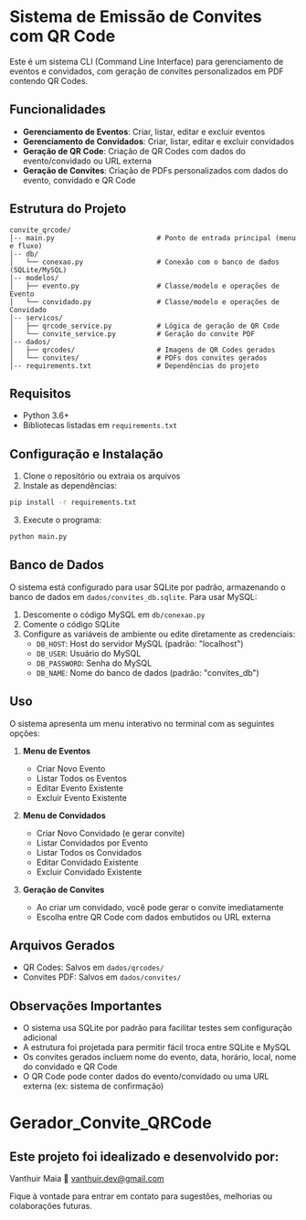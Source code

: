 # Sistema de Emissão de Convites com QR Code

Este é um sistema CLI (Command Line Interface) para gerenciamento de eventos e convidados, com geração de convites personalizados em PDF contendo QR Codes.

## Funcionalidades

- **Gerenciamento de Eventos**: Criar, listar, editar e excluir eventos
- **Gerenciamento de Convidados**: Criar, listar, editar e excluir convidados
- **Geração de QR Code**: Criação de QR Codes com dados do evento/convidado ou URL externa
- **Geração de Convites**: Criação de PDFs personalizados com dados do evento, convidado e QR Code

## Estrutura do Projeto

```
convite_qrcode/
│-- main.py                         # Ponto de entrada principal (menu e fluxo)
│-- db/
│   └── conexao.py                  # Conexão com o banco de dados (SQLite/MySQL)
│-- modelos/
│   ├── evento.py                   # Classe/modelo e operações de Evento
│   └── convidado.py                # Classe/modelo e operações de Convidado
│-- servicos/
│   ├── qrcode_service.py           # Lógica de geração de QR Code
│   └── convite_service.py          # Geração do convite PDF
│-- dados/
│   ├── qrcodes/                    # Imagens de QR Codes gerados
│   └── convites/                   # PDFs dos convites gerados
│-- requirements.txt                # Dependências do projeto
```

## Requisitos

- Python 3.6+
- Bibliotecas listadas em `requirements.txt`

## Configuração e Instalação

1. Clone o repositório ou extraia os arquivos
2. Instale as dependências:

```bash
pip install -r requirements.txt
```

3. Execute o programa:

```bash
python main.py
```

## Banco de Dados

O sistema está configurado para usar SQLite por padrão, armazenando o banco de dados em `dados/convites_db.sqlite`. Para usar MySQL:

1. Descomente o código MySQL em `db/conexao.py`
2. Comente o código SQLite
3. Configure as variáveis de ambiente ou edite diretamente as credenciais:
   - `DB_HOST`: Host do servidor MySQL (padrão: "localhost")
   - `DB_USER`: Usuário do MySQL
   - `DB_PASSWORD`: Senha do MySQL
   - `DB_NAME`: Nome do banco de dados (padrão: "convites_db")

## Uso

O sistema apresenta um menu interativo no terminal com as seguintes opções:

1. **Menu de Eventos**

   - Criar Novo Evento
   - Listar Todos os Eventos
   - Editar Evento Existente
   - Excluir Evento Existente

2. **Menu de Convidados**

   - Criar Novo Convidado (e gerar convite)
   - Listar Convidados por Evento
   - Listar Todos os Convidados
   - Editar Convidado Existente
   - Excluir Convidado Existente

3. **Geração de Convites**
   - Ao criar um convidado, você pode gerar o convite imediatamente
   - Escolha entre QR Code com dados embutidos ou URL externa

## Arquivos Gerados

- QR Codes: Salvos em `dados/qrcodes/`
- Convites PDF: Salvos em `dados/convites/`

## Observações Importantes

- O sistema usa SQLite por padrão para facilitar testes sem configuração adicional
- A estrutura foi projetada para permitir fácil troca entre SQLite e MySQL
- Os convites gerados incluem nome do evento, data, horário, local, nome do convidado e QR Code
- O QR Code pode conter dados do evento/convidado ou uma URL externa (ex: sistema de confirmação)

# Gerador_Convite_QRCode

## Este projeto foi idealizado e desenvolvido por:

Vanthuir Maia
📧 vanthuir.dev@gmail.com

Fique à vontade para entrar em contato para sugestões, melhorias ou colaborações futuras.
